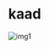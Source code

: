 # kaad
![img1](https://user-images.githubusercontent.com/87469894/126026497-152d564e-e35e-41f4-8940-ecee157d57a1.jpg)



